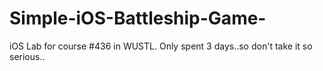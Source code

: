 Simple-iOS-Battleship-Game-
===========================

iOS Lab for course #436 in WUSTL. Only spent 3 days..so don't take it so serious..
